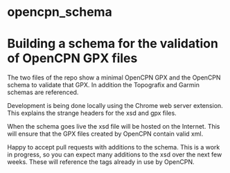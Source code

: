 # opencpn_schema

# Building a schema for the validation of OpenCPN GPX files

The two files of the repo show a minimal OpenCPN GPX and the OpenCPN schema to validate that GPX. In addition the Topografix and Garmin schemas are referenced.

Development is being done locally using the Chrome web server extension. This explains the strange headers for the xsd and gpx files. 

When the schema goes live the xsd file will be hosted on the Internet. This will ensure that the GPX files created by OpenCPN contain valid xml.

Happy to accept pull requests with additions to the schema. This is a work in progress, so you can expect many additions to the xsd over the next few weeks. These will reference the tags already in use by OpenCPN.
